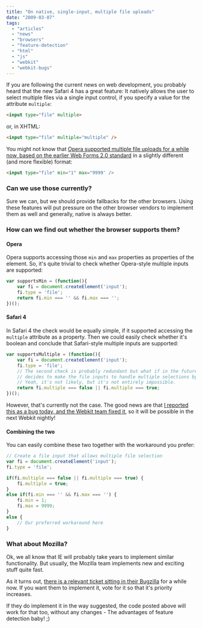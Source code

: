 ```yaml
---
title: "On native, single-input, multiple file uploads"
date: "2009-03-07"
tags:
  - "articles"
  - "news"
  - "browsers"
  - "feature-detection"
  - "html"
  - "js"
  - "webkit"
  - "webkit-bugs"
---
```


If you are following the current news on web development, you probably heard that the new Safari 4 has a great feature: It natively allows the user to select multiple files via a single input control, if you specify a value for the attribute `multiple`:

```html
<input type="file" multiple>
```

or, in XHTML:

```html
<input type="file" multiple="multiple" />
```

You might not know that [Opera supported multiple file uploads for a while now, based on the earlier Web Forms 2.0 standard](http://ajaxian.com/archives/input-typefile-multiple-now-in-a-real-browser#comment-271852) in a slightly different (and more flexible) format:

```html
<input type="file" min="1" max="9999″ />
```

### Can we use those currently?

Sure we can, but we should provide fallbacks for the other browsers. Using these features will put pressure on the other browser vendors to implement them as well and generally, native is always better.

### How can we find out whether the browser supports them?

#### Opera

Opera supports accessing those `min` and `max` properties as properties of the element. So, it's quite trivial to check whether Opera-style multiple inputs are supported:

```js
var supportsMin = (function(){
	var fi = document.createElement('input');
	fi.type = 'file';
	return fi.min === '' && fi.max === '';
})();
```

#### Safari 4

In Safari 4 the check would be equally simple, if it supported accessing the `multiple` attribute as a property. Then we could easily check whether it's boolean and conclude that Safari-style multiple inputs are supported:

```js
var supportsMultiple = (function(){
	var fi = document.createElement('input');
	fi.type = 'file';
	// The second check is probably redundant but what if in the future an implementor
	// decides to make the file inputs to handle multiple selections by default?
	// Yeah, it's not likely, but it's not entirely impossible.
	return fi.multiple === false || fi.multiple === true;
})();
```

However, that's currently not the case. The good news are that [I reported this as a bug today, and the Webkit team fixed it](https://bugs.webkit.org/show_bug.cgi?id=24444), so it will be possible in the next Webkit nightly!

#### Combining the two

You can easily combine these two together with the workaround you prefer:

```js
// Create a file input that allows multiple file selection
var fi = document.createElement('input');
fi.type = 'file';

if(fi.multiple === false || fi.multiple === true) {
	fi.multiple = true;
}
else if(fi.min === '' && fi.max === '') {
	fi.min = 1;
	fi.max = 9999;
}
else {
	// Our preferred workaround here
}
```

### What about Mozilla?

Ok, we all know that IE will probably take years to implement similar functionality. But usually, the Mozilla team implements new and exciting stuff quite fast.

As it turns out, [there is a relevant ticket sitting in their Bugzilla](https://bugzilla.mozilla.org/show_bug.cgi?id=63687) for a while now. If you want them to implement it, vote for it so that it's priority increases.

If they do implement it in the way suggested, the code posted above will work for that too, without any changes - The advantages of feature detection baby! ;)
